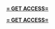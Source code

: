 **[= GET ACCESS=](https://www.google.com/url?q=https%3A%2F%2Fappbitly.com%2Fkbpyx)**


**[= GET ACCESS=](https://www.google.com/url?q=https%3A%2F%2Fappbitly.com%2Fkbpyx)**
